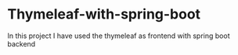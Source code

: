 # Thymeleaf-with-spring-boot
In this project I have used the thymeleaf as frontend with spring boot backend
